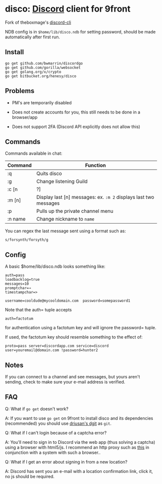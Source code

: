 # disco: [Discord](https://discord.gg) client for 9front

Fork of theboxmage's [discord-cli](https://github.com/theboxmage/discordcli)

NDB config is in `$home/lib/disco.ndb` for setting password, should be made automatically after first run.

## Install

```
go get github.com/bwmarrin/discordgo
go get github.com/gorilla/websocket
go get golang.org/x/crypto
go get bitbucket.org/henesy/disco
```

## Problems

* PM's are temporarily disabled

* Does not create accounts for you, this still needs to be done in a browser/app

* Does not support 2FA (Discord API explicitly does not allow this)

## Commands
Commands available in chat:

| Command       | Function    |
| ------------- |-------------|
| :q        | Quits disco |
| :g        | Change listening Guild|
| :c [n|?]  | Change listening Channel inside Guild, or list channels |
| :m [n]    | Display last [n] messages: ex. `:m 2` displays last two messages |
| :p        | Pulls up the private channel menu |
| :n name   | Change nickname to `name` |

You can regex the last message sent using a format such as:

	s/forsynth/forsyth/g

## Config

A basic $home/lib/disco.ndb looks something like:

```
auth=pass
loadbacklog=true
messages=10
promptchar=→
timestampchar=>

username=cooldude@mycooldomain.com	password=somepassword1
```

Note that the auth= tuple accepts

	auth=factotum

for authentication using a factotum key and will ignore the password= tuple.

If used, the factotum key should resemble something to the effect of:

	proto=pass server=discordapp.com service=discord user=youremail@domain.com !password=hunter2

## Notes

If you can connect to a channel and see messages, but yours aren't sending, check to make sure your e-mail address is verified.

## FAQ

Q: What if `go get` doesn't work?

A: If you want to use `go get` on 9front to install disco and its dependencies (recommended) you should use [driusan's dgit](https://github.com/driusan/dgit) as `git`.

Q: What if I can't login because of a captcha error?

A: You'll need to sign in to Discord via the web app (thus solving a captcha) using a browser with html5/js. I recommend an http proxy such as [this](https://bitbucket.org/henesy/http-proxy) in conjunction with a system with such a browser..

Q: What if I get an error about signing in from a new location?

A: Discord has sent you an e-mail with a location confirmation link, click it, no js should be required.

